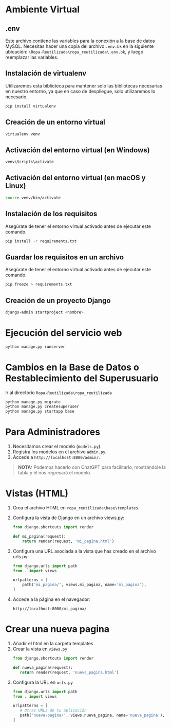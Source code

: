 # Ambiente Virtual

## .env
Este archivo contiene las variables para la conexión a la base de datos MySQL. Necesitas hacer una copia del archivo `.env.bk` en la siguiente ubicación: `\Ropa-Reutilizada\ropa_reutilizada\.env.bk`, y luego reemplazar las variables.

## Instalación de virtualenv
Utilizaremos esta biblioteca para mantener solo las bibliotecas necesarias en nuestro entorno, ya que en caso de despliegue, solo utilizaremos lo necesario.

```sh
pip install virtualenv
```

## Creación de un entorno virtual
```sh
virtualenv venv
```

## Activación del entorno virtual (en Windows)
```sh
venv\Scripts\activate
```

## Activación del entorno virtual (en macOS y Linux)
```sh
source venv/bin/activate
```

## Instalación de los requisitos
Asegúrate de tener el entorno virtual activado antes de ejecutar este comando.

```sh
pip install -r requirements.txt
```

## Guardar los requisitos en un archivo
Asegúrate de tener el entorno virtual activado antes de ejecutar este comando.

```sh
pip freeze > requirements.txt
```

## Creación de un proyecto Django
```sh
django-admin startproject <nombre>
```

# Ejecución del servicio web
```sh
python manage.py runserver
```

# Cambios en la Base de Datos o Restablecimiento del Superusuario
Ir al directorio `Ropa-Reutilizada\ropa_reutilizada`
```sh
python manage.py migrate
python manage.py createsuperuser
python manage.py startapp base
```

# Para Administradores
1. Necesitamos crear el modelo (`models.py`).
2. Registra los modelos en el archivo `admin.py`.
3. Accede a `http://localhost:8000/admin/`.

> **NOTA:** Podemos hacerlo con ChatGPT para facilitarlo, mostrándole la tabla y él nos regresará el modelo.

# Vistas (HTML)
1. Crea el archivo HTML en `ropa_reutilizada\base\templates`.

2. Configura la vista de Django en un archivo views.py:

   ```python
   from django.shortcuts import render

   def mi_pagina(request):
       return render(request, 'mi_pagina.html')
   ```

3. Configura una URL asociada a la vista que has creado en el archivo urls.py:

   ```python
   from django.urls import path
   from . import views

   urlpatterns = [
       path('mi_pagina/', views.mi_pagina, name='mi_pagina'),
   ]
   ```

4. Accede a la página en el navegador:

   `http://localhost:8000/mi_pagina/`

# Crear una nueva pagina
1. Añadir el html en la carpeta templates
2. Crear la vista en `views.py` 
   ```python
   from django.shortcuts import render

   def nueva_pagina(request):
      return render(request, 'nueva_pagina.html')
   ```
3. Configura la URL en `urls.py`
   ```python
   from django.urls import path
   from . import views

   urlpatterns = [
      # Otras URLs de tu aplicación
      path('nueva-pagina/', views.nueva_pagina, name='nueva_pagina'),
   ]
   ```

   